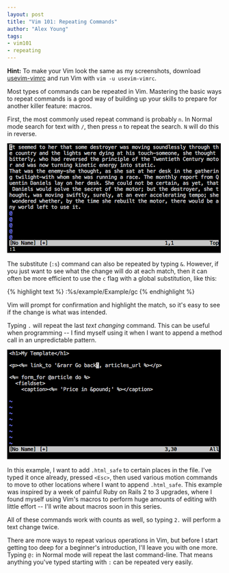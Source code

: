 ```yaml
---
layout: post
title: "Vim 101: Repeating Commands"
author: "Alex Young"
tags:
- vim101
- repeating
---
```

<div class="aside">
<strong>Hint:</strong> To make your Vim look the same as my screenshots, download <a href="https://gist.github.com/e5d5ce6488ed066a657d">usevim-vimrc</a> and run Vim with <code>vim -u usevim-vimrc</code>.
</div>

Most types of commands can be repeated in Vim.  Mastering the basic ways to repeat commands is a good way of building up your skills to prepare for another killer feature: macros.

First, the most commonly used repeat command is probably `n`.  In Normal mode search for text with `/`, then press `n` to repeat the search.  `N` will do this in reverse.

![Search and repeat with n](/images/posts/vim101-search-repeat-n.gif)

The substitute (`:s`) command can also be repeated by typing `&`.  However, if you just want to see what the change will do at each match, then it can often be more efficient to use the `c` flag with a global substitution, like this:

{% highlight text %}
:%s/example/Example/gc
{% endhighlight %}

Vim will prompt for confirmation and highlight the match, so it's easy to see if the change is what was intended.

Typing `.` will repeat the last _text changing_ command.  This can be useful when programming -- I find myself using it when I want to append a method call in an unpredictable pattern.

![Repeat text change with .](/images/posts/vim101-dot-repeat.gif)

In this example, I want to add `.html_safe` to certain places in the file.  I've typed it once already, pressed `<Esc>`, then used various motion commands to move to other locations where I want to append `.html_safe`.  This example was inspired by a week of painful Ruby on Rails 2 to 3 upgrades, where I found myself using Vim's macros to perform huge amounts of editing with little effort -- I'll write about macros soon in this series.

All of these commands work with counts as well, so typing `2.` will perform a text change twice.

There are more ways to repeat various operations in Vim, but before I start getting too deep for a beginner's introduction, I'll leave you with one more.  Typing `@:` in Normal mode will repeat the last command-line.  That means anything you've typed starting with `:` can be repeated very easily.
